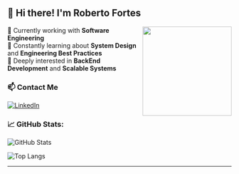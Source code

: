 ## 👋 Hi there! I'm Roberto Fortes

<img align="right" height="200" src="https://media.giphy.com/media/qgQUggAC3Pfv687qPC/giphy.gif">

🔭 Currently working with **Software Engineering**  
🌱 Constantly learning about **System Design** and **Engineering Best Practices**  
🚀 Deeply interested in **BackEnd Development** and **Scalable Systems**



### 📫 Contact Me

[![LinkedIn](https://img.shields.io/badge/LinkedIn-0077B5?style=for-the-badge&logo=linkedin&logoColor=white)](https://www.linkedin.com/in/roberto-fernandes-fortes-neto-b30455234/)



### 📈 GitHub Stats:

![GitHub Stats](https://github-readme-stats.vercel.app/api?username=RobertoFORTs&show_icons=true&theme=radical)

![Top Langs](https://github-readme-stats.vercel.app/api/top-langs/?username=RobertoFORTs&layout=compact&theme=radical)

---


